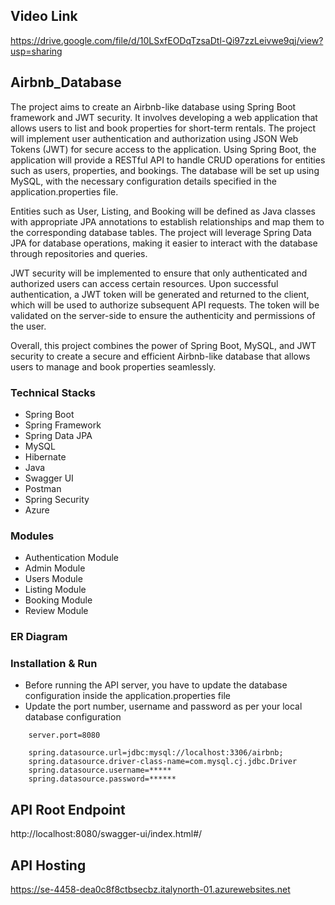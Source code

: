 ## Video Link

https://drive.google.com/file/d/10LSxfEODqTzsaDtl-Qi97zzLeivwe9qj/view?usp=sharing

## Airbnb_Database

The project aims to create an Airbnb-like database using Spring Boot framework and JWT security. It involves developing a web application that allows users to list and book properties for short-term rentals. The project will implement user authentication and authorization using JSON Web Tokens (JWT) for secure access to the application.
Using Spring Boot, the application will provide a RESTful API to handle CRUD operations for entities such as users, properties, and bookings. The database will be set up using MySQL, with the necessary configuration details specified in the application.properties file.

Entities such as User, Listing, and Booking will be defined as Java classes with appropriate JPA annotations to establish relationships and map them to the corresponding database tables. The project will leverage Spring Data JPA for database operations, making it easier to interact with the database through repositories and queries.

JWT security will be implemented to ensure that only authenticated and authorized users can access certain resources. Upon successful authentication, a JWT token will be generated and returned to the client, which will be used to authorize subsequent API requests. The token will be validated on the server-side to ensure the authenticity and permissions of the user.

Overall, this project combines the power of Spring Boot, MySQL, and JWT security to create a secure and efficient Airbnb-like database that allows users to manage and book properties seamlessly.

### Technical Stacks

- Spring Boot
- Spring Framework
- Spring Data JPA
- MySQL
- Hibernate
- Java
- Swagger UI
- Postman
- Spring Security
- Azure

### Modules

- Authentication Module
- Admin Module
- Users Module
- Listing Module
- Booking Module
- Review Module

### ER Diagram

### Installation & Run

- Before running the API server, you have to update the database configuration inside the application.properties file
- Update the port number, username and password as per your local database configuration

```
    server.port=8080

    spring.datasource.url=jdbc:mysql://localhost:3306/airbnb;
    spring.datasource.driver-class-name=com.mysql.cj.jdbc.Driver
    spring.datasource.username=*****
    spring.datasource.password=******

```

## API Root Endpoint

http://localhost:8080/swagger-ui/index.html#/

## API Hosting

https://se-4458-dea0c8f8ctbsecbz.italynorth-01.azurewebsites.net
